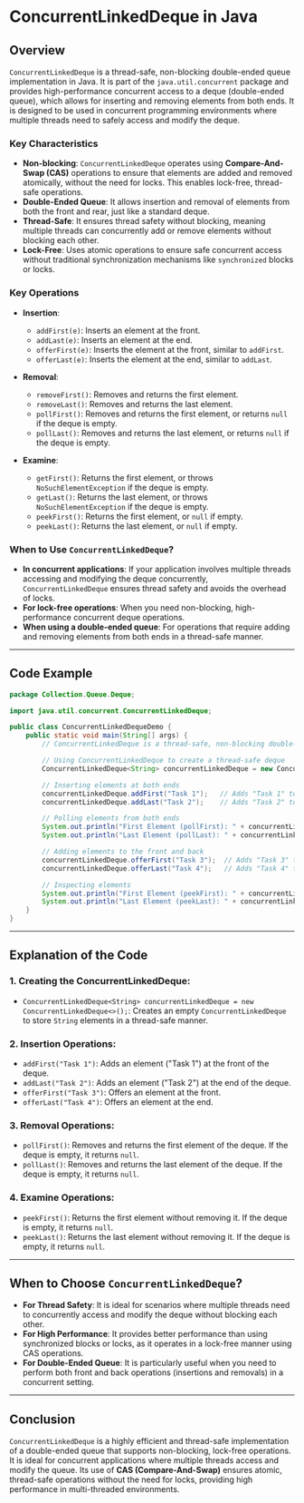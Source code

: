 # ConcurrentLinkedDeque in Java

## Overview

`ConcurrentLinkedDeque` is a thread-safe, non-blocking double-ended queue implementation in Java. It is part of the `java.util.concurrent` package and provides high-performance concurrent access to a deque (double-ended queue), which allows for inserting and removing elements from both ends. It is designed to be used in concurrent programming environments where multiple threads need to safely access and modify the deque.

### Key Characteristics

- **Non-blocking**: `ConcurrentLinkedDeque` operates using **Compare-And-Swap (CAS)** operations to ensure that elements are added and removed atomically, without the need for locks. This enables lock-free, thread-safe operations.
- **Double-Ended Queue**: It allows insertion and removal of elements from both the front and rear, just like a standard deque.
- **Thread-Safe**: It ensures thread safety without blocking, meaning multiple threads can concurrently add or remove elements without blocking each other.
- **Lock-Free**: Uses atomic operations to ensure safe concurrent access without traditional synchronization mechanisms like `synchronized` blocks or locks.

### Key Operations

- **Insertion**:
  - `addFirst(e)`: Inserts an element at the front.
  - `addLast(e)`: Inserts an element at the end.
  - `offerFirst(e)`: Inserts the element at the front, similar to `addFirst`.
  - `offerLast(e)`: Inserts the element at the end, similar to `addLast`.
  
- **Removal**:
  - `removeFirst()`: Removes and returns the first element.
  - `removeLast()`: Removes and returns the last element.
  - `pollFirst()`: Removes and returns the first element, or returns `null` if the deque is empty.
  - `pollLast()`: Removes and returns the last element, or returns `null` if the deque is empty.

- **Examine**:
  - `getFirst()`: Returns the first element, or throws `NoSuchElementException` if the deque is empty.
  - `getLast()`: Returns the last element, or throws `NoSuchElementException` if the deque is empty.
  - `peekFirst()`: Returns the first element, or `null` if empty.
  - `peekLast()`: Returns the last element, or `null` if empty.

### When to Use `ConcurrentLinkedDeque`?

- **In concurrent applications**: If your application involves multiple threads accessing and modifying the deque concurrently, `ConcurrentLinkedDeque` ensures thread safety and avoids the overhead of locks.
- **For lock-free operations**: When you need non-blocking, high-performance concurrent deque operations.
- **When using a double-ended queue**: For operations that require adding and removing elements from both ends in a thread-safe manner.

---

## Code Example

```java
package Collection.Queue.Deque;

import java.util.concurrent.ConcurrentLinkedDeque;

public class ConcurrentLinkedDequeDemo {
    public static void main(String[] args) {
        // ConcurrentLinkedDeque is a thread-safe, non-blocking double-ended queue

        // Using ConcurrentLinkedDeque to create a thread-safe deque
        ConcurrentLinkedDeque<String> concurrentLinkedDeque = new ConcurrentLinkedDeque<>();

        // Inserting elements at both ends
        concurrentLinkedDeque.addFirst("Task 1");   // Adds "Task 1" to the front
        concurrentLinkedDeque.addLast("Task 2");    // Adds "Task 2" to the end

        // Polling elements from both ends
        System.out.println("First Element (pollFirst): " + concurrentLinkedDeque.pollFirst());  // Removes and prints "Task 1"
        System.out.println("Last Element (pollLast): " + concurrentLinkedDeque.pollLast());    // Removes and prints "Task 2"

        // Adding elements to the front and back
        concurrentLinkedDeque.offerFirst("Task 3");  // Adds "Task 3" to the front
        concurrentLinkedDeque.offerLast("Task 4");   // Adds "Task 4" to the end

        // Inspecting elements
        System.out.println("First Element (peekFirst): " + concurrentLinkedDeque.peekFirst());  // Prints "Task 3"
        System.out.println("Last Element (peekLast): " + concurrentLinkedDeque.peekLast());    // Prints "Task 4"
    }
}
```

---

## Explanation of the Code

### 1. **Creating the ConcurrentLinkedDeque**:
   - `ConcurrentLinkedDeque<String> concurrentLinkedDeque = new ConcurrentLinkedDeque<>();`: Creates an empty `ConcurrentLinkedDeque` to store `String` elements in a thread-safe manner.

### 2. **Insertion Operations**:
   - `addFirst("Task 1")`: Adds an element ("Task 1") at the front of the deque.
   - `addLast("Task 2")`: Adds an element ("Task 2") at the end of the deque.
   - `offerFirst("Task 3")`: Offers an element at the front.
   - `offerLast("Task 4")`: Offers an element at the end.

### 3. **Removal Operations**:
   - `pollFirst()`: Removes and returns the first element of the deque. If the deque is empty, it returns `null`.
   - `pollLast()`: Removes and returns the last element of the deque. If the deque is empty, it returns `null`.

### 4. **Examine Operations**:
   - `peekFirst()`: Returns the first element without removing it. If the deque is empty, it returns `null`.
   - `peekLast()`: Returns the last element without removing it. If the deque is empty, it returns `null`.

---

## When to Choose `ConcurrentLinkedDeque`?

- **For Thread Safety**: It is ideal for scenarios where multiple threads need to concurrently access and modify the deque without blocking each other.
- **For High Performance**: It provides better performance than using synchronized blocks or locks, as it operates in a lock-free manner using CAS operations.
- **For Double-Ended Queue**: It is particularly useful when you need to perform both front and back operations (insertions and removals) in a concurrent setting.

---

## Conclusion

`ConcurrentLinkedDeque` is a highly efficient and thread-safe implementation of a double-ended queue that supports non-blocking, lock-free operations. It is ideal for concurrent applications where multiple threads access and modify the queue. Its use of **CAS (Compare-And-Swap)** ensures atomic, thread-safe operations without the need for locks, providing high performance in multi-threaded environments.
